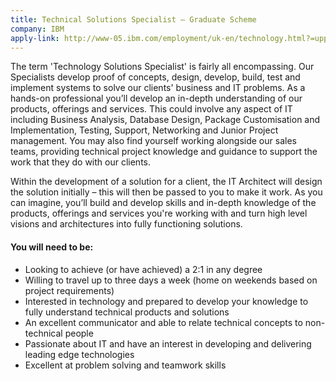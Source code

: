 ```yaml
---
title: Technical Solutions Specialist – Graduate Scheme
company: IBM
apply-link: http://www-05.ibm.com/employment/uk-en/technology.html?=uppermenu
---
```


<p>
The term 'Technology Solutions Specialist' is fairly all encompassing. Our Specialists develop proof of concepts, design, develop, build, test and implement systems to solve our clients' business and IT problems.
As a hands-on professional you’ll develop an in-depth understanding of our products, offerings and services. This could involve any aspect of IT including Business Analysis, Database Design, Package Customisation and Implementation, Testing, Support, Networking and Junior Project management. You may also find yourself working alongside our sales teams, providing technical project knowledge and guidance to support the work that they do with our clients.
</p>
<p>
Within the development of a solution for a client, the IT Architect will design the solution initially – this will then be passed to you to make it work. As you can imagine, you’ll build and develop skills and in-depth knowledge of the products, offerings and services you're working with and turn high level visions and architectures into fully functioning solutions.
</p>
<p>
    <h4>You will need to be:</h4>
    <ul>
        <li>Looking to achieve (or have achieved) a 2:1 in any degree</li>
        <li>Willing to travel up to three days a week (home on weekends based on project requirements)</li>
        <li>Interested in technology and prepared to develop your knowledge to fully understand technical products and solutions</li>
        <li>An excellent communicator and able to relate technical concepts to non-technical people</li>
        <li>Passionate about IT and have an interest in developing and delivering leading edge technologies</li>
        <li>Excellent at problem solving and teamwork skills</li>
    </ul>
</p>